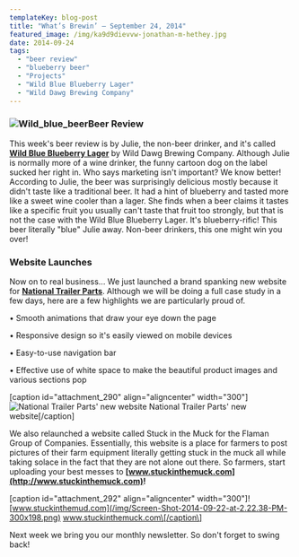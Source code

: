 ```yaml
---
templateKey: blog-post
title: "What’s Brewin’ – September 24, 2014"
featured_image: /img/ka9d9dievvw-jonathan-m-hethey.jpg
date: 2014-09-24
tags:
  - "beer review"
  - "blueberry beer"
  - "Projects"
  - "Wild Blue Blueberry Lager"
  - "Wild Dawg Brewing Company"
---
```


### ![Wild_blue_beer](/img/Wild_blue_beer.jpg)Beer Review

This week's beer review is by Julie, the non-beer drinker, and it's called **[Wild Blue Blueberry Lager](http://wildbluelager.com/)** by Wild Dawg Brewing Company. Although Julie is normally more of a wine drinker, the funny cartoon dog on the label sucked her right in. Who says marketing isn't important? We know better! According to Julie, the beer was surprisingly delicious mostly because it didn't taste like a traditional beer. It had a hint of blueberry and tasted more like a sweet wine cooler than a lager. She finds when a beer claims it tastes like a specific fruit you usually can't taste that fruit too strongly, but that is not the case with the Wild Blue Blueberry Lager. It's blueberry-rific! This beer literally "blue" Julie away. Non-beer drinkers, this one might win you over!

### Website Launches

Now on to real business... We just launched a brand spanking new website for **[National Trailer Parts](http://www.nationaltrailerparts.com)**. Although we will be doing a full case study in a few days, here are a few highlights we are particularly proud of.

• Smooth animations that draw your eye down the page

• Responsive design so it's easily viewed on mobile devices

• Easy-to-use navigation bar

• Effective use of white space to make the beautiful product images and various sections pop

\[caption id="attachment\_290" align="aligncenter" width="300"\]![National Trailer Parts' new website](/img/Screen-Shot-2014-09-22-at-2.03.27-PM-300x184.png) National Trailer Parts' new website\[/caption\]

We also relaunched a website called Stuck in the Muck for the Flaman Group of Companies. Essentially, this website is a place for farmers to post pictures of their farm equipment literally getting stuck in the muck all while taking solace in the fact that they are not alone out there. So farmers, start uploading your best messes to **[www.stuckinthemuck.com](http://www.stuckinthemuck.com)!**

\[caption id="attachment\_292" align="aligncenter" width="300"\]![www.stuckinthemud.com](/img/Screen-Shot-2014-09-22-at-2.22.38-PM-300x198.png) www.stuckinthemuck.com\[/caption\]

Next week we bring you our monthly newsletter. So don't forget to swing back!